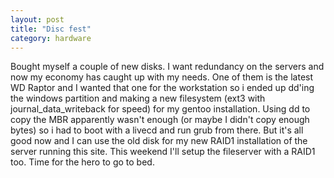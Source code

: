 ```yaml
---
layout: post
title: "Disc fest"
category: hardware
---
```


Bought myself a couple of new disks. I want redundancy on the servers and now my economy has caught up with my needs. One of them is the latest WD Raptor and I wanted that one for the workstation so i ended up dd'ing the windows partition and making a new filesystem (ext3 with journal_data_writeback for speed) for my gentoo installation. Using dd to copy the MBR apparently wasn't enough (or maybe I didn't copy enough bytes) so i had to boot with a livecd and run grub from there. But it's all good now and I can use the old disk for my new RAID1 installation of the server running this site. This weekend I'll setup the fileserver with a RAID1 too. 
Time for the hero to go to bed.   
